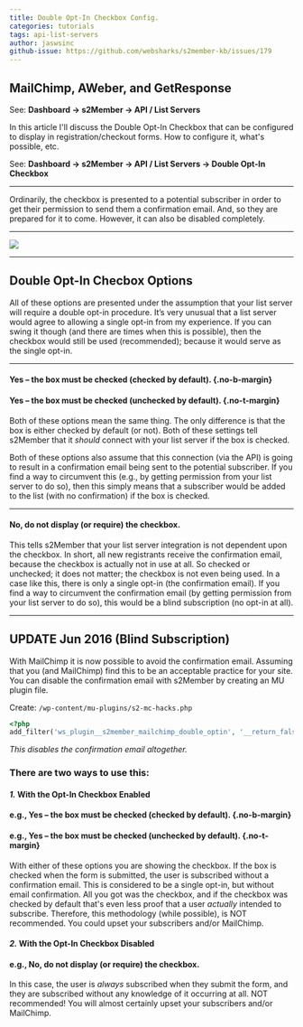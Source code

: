```yaml
---
title: Double Opt-In Checkbox Config.
categories: tutorials
tags: api-list-servers
author: jaswsinc
github-issue: https://github.com/websharks/s2member-kb/issues/179
---
```


## MailChimp, AWeber, and GetResponse

See: **Dashboard → s2Member → API / List Servers**

In this article I'll discuss the Double Opt-In Checkbox that can be configured to display in registration/checkout forms. How to configure it, what's possible, etc.

See: **Dashboard → s2Member → API / List Servers → Double Opt-In Checkbox**

---

Ordinarily, the checkbox is presented to a potential subscriber in order to get their permission to send them a confirmation email. And, so they are prepared for it to come. However, it can also be disabled completely.

---

![](http://cdn.websharks-inc.com/s2member/uploads/2014/01/Selection_112.png)

---

## Double Opt-In Checbox Options

All of these options are presented under the assumption that your list server will require a double opt-in procedure. It’s very unusual that a list server would agree to allowing a single opt-in from my experience. If you can swing it though (and there are times when this is possible), then the checkbox would still be used (recommended); because it would serve as the single opt-in.

---

#### Yes – the box must be checked (checked by default). {.no-b-margin}
#### Yes – the box must be checked (unchecked by default). {.no-t-margin}

Both of these options mean the same thing. The only difference is that the box is either checked by default (or not). Both of these settings tell s2Member that it _should_ connect with your list server if the box is checked.

Both of these options also assume that this connection (via the API) is going to result in a confirmation email being sent to the potential subscriber. If you find a way to circumvent this (e.g., by getting permission from your list server to do so), then this simply means that a subscriber would be added to the list (with no confirmation) if the box is checked.

---

#### No, do not display (or require) the checkbox.

This tells s2Member that your list server integration is not dependent upon the checkbox. In short, all new registrants receive the confirmation email, because the checkbox is actually not in use at all. So checked or unchecked; it does not matter; the checkbox is not even being used. In a case like this, there is only a single opt-in (the confirmation email). If you find a way to circumvent the confirmation email (by getting permission from your list server to do so), this would be a blind subscription (no opt-in at all).

---

## UPDATE Jun 2016 (Blind Subscription)

With MailChimp it is now possible to avoid the confirmation email. Assuming that you (and MailChimp) find this to be an acceptable practice for your site. You can disable the confirmation email with s2Member by creating an MU plugin file.

Create: `/wp-content/mu-plugins/s2-mc-hacks.php`

```php
<?php
add_filter('ws_plugin__s2member_mailchimp_double_optin', '__return_false');
```

_This disables the confirmation email altogether._

### There are two ways to use this:

#### *1.* With the Opt-In Checkbox Enabled

#### e.g., Yes – the box must be checked (checked by default). {.no-b-margin}
#### e.g., Yes – the box must be checked (unchecked by default). {.no-t-margin}

With either of these options you are showing the checkbox. If the box is checked when the form is submitted, the user is subscribed without a confirmation email. This is considered to be a single opt-in, but without email confirmation. All you got was the checkbox, and if the checkbox was checked by default that's even less proof that a user _actually_ intended to subscribe. Therefore, this methodology (while possible), is NOT recommended. You could upset your subscribers and/or MailChimp.

#### *2.* With the Opt-In Checkbox Disabled

#### e.g., No, do not display (or require) the checkbox.

In this case, the user is _always_ subscribed when they submit the form, and they are subscribed without any knowledge of it occurring at all. NOT recommended! You will almost certainly upset your subscribers and/or MailChimp.
